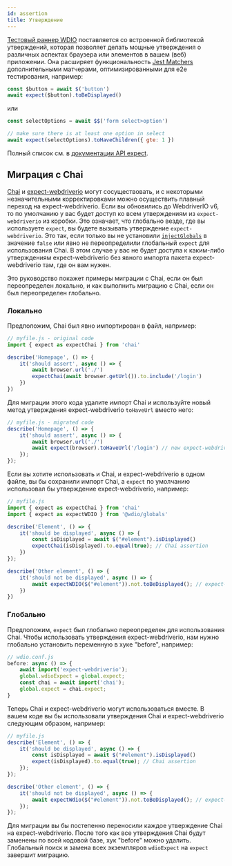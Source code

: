 ```yaml
---
id: assertion
title: Утверждение
---
```


[Тестовый раннер WDIO](https://webdriver.io/docs/clioptions) поставляется со встроенной библиотекой утверждений, которая позволяет делать мощные утверждения о различных аспектах браузера или элементов в вашем (веб) приложении. Она расширяет функциональность [Jest Matchers](https://jestjs.io/docs/en/using-matchers) дополнительными матчерами, оптимизированными для e2e тестирования, например:

```js
const $button = await $('button')
await expect($button).toBeDisplayed()
```

или

```js
const selectOptions = await $$('form select>option')

// make sure there is at least one option in select
await expect(selectOptions).toHaveChildren({ gte: 1 })
```

Полный список см. в [документации API expect](/docs/api/expect-webdriverio).

## Миграция с Chai

[Chai](https://www.chaijs.com/) и [expect-webdriverio](https://github.com/webdriverio/expect-webdriverio#readme) могут сосуществовать, и с некоторыми незначительными корректировками можно осуществить плавный переход на expect-webdriverio. Если вы обновились до WebdriverIO v6, то по умолчанию у вас будет доступ ко всем утверждениям из `expect-webdriverio` из коробки. Это означает, что глобально везде, где вы используете `expect`, вы будете вызывать утверждение `expect-webdriverio`. Это так, если только вы не установили [`injectGlobals`](/docs/configuration#injectglobals) в значение `false` или явно не переопределили глобальный `expect` для использования Chai. В этом случае у вас не будет доступа к каким-либо утверждениям expect-webdriverio без явного импорта пакета expect-webdriverio там, где он вам нужен.

Это руководство покажет примеры миграции с Chai, если он был переопределен локально, и как выполнить миграцию с Chai, если он был переопределен глобально.

### Локально

Предположим, Chai был явно импортирован в файл, например:

```js
// myfile.js - original code
import { expect as expectChai } from 'chai'

describe('Homepage', () => {
    it('should assert', async () => {
        await browser.url('./')
        expectChai(await browser.getUrl()).to.include('/login')
    })
})
```

Для миграции этого кода удалите импорт Chai и используйте новый метод утверждения expect-webdriverio `toHaveUrl` вместо него:

```js
// myfile.js - migrated code
describe('Homepage', () => {
    it('should assert', async () => {
        await browser.url('./')
        await expect(browser).toHaveUrl('/login') // new expect-webdriverio API method https://webdriver.io/docs/api/expect-webdriverio.html#tohaveurl
    });
});
```

Если вы хотите использовать и Chai, и expect-webdriverio в одном файле, вы бы сохранили импорт Chai, а `expect` по умолчанию использовал бы утверждение expect-webdriverio, например:

```js
// myfile.js
import { expect as expectChai } from 'chai'
import { expect as expectWDIO } from '@wdio/globals'

describe('Element', () => {
    it('should be displayed', async () => {
        const isDisplayed = await $("#element").isDisplayed()
        expectChai(isDisplayed).to.equal(true); // Chai assertion
    })
});

describe('Other element', () => {
    it('should not be displayed', async () => {
        await expectWDIO($("#element")).not.toBeDisplayed(); // expect-webdriverio assertion
    })
})
```

### Глобально

Предположим, `expect` был глобально переопределен для использования Chai. Чтобы использовать утверждения expect-webdriverio, нам нужно глобально установить переменную в хуке "before", например:

```js
// wdio.conf.js
before: async () => {
    await import('expect-webdriverio');
    global.wdioExpect = global.expect;
    const chai = await import('chai');
    global.expect = chai.expect;
}
```

Теперь Chai и expect-webdriverio могут использоваться вместе. В вашем коде вы бы использовали утверждения Chai и expect-webdriverio следующим образом, например:

```js
// myfile.js
describe('Element', () => {
    it('should be displayed', async () => {
        const isDisplayed = await $("#element").isDisplayed()
        expect(isDisplayed).to.equal(true); // Chai assertion
    });
});

describe('Other element', () => {
    it('should not be displayed', async () => {
        await expectWdio($("#element")).not.toBeDisplayed(); // expect-webdriverio assertion
    });
});
```

Для миграции вы бы постепенно переносили каждое утверждение Chai на expect-webdriverio. После того как все утверждения Chai будут заменены по всей кодовой базе, хук "before" можно удалить. Глобальный поиск и замена всех экземпляров `wdioExpect` на `expect` завершит миграцию.